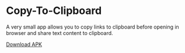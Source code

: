 # Copy-To-Clipboard

A very small app allows you to copy links to clipboard before opening in browser and share text content to clipboard.

[Download APK](https://github.com/RSCipher001/Copy-To-Clipboard/raw/master/app-release.apk)

